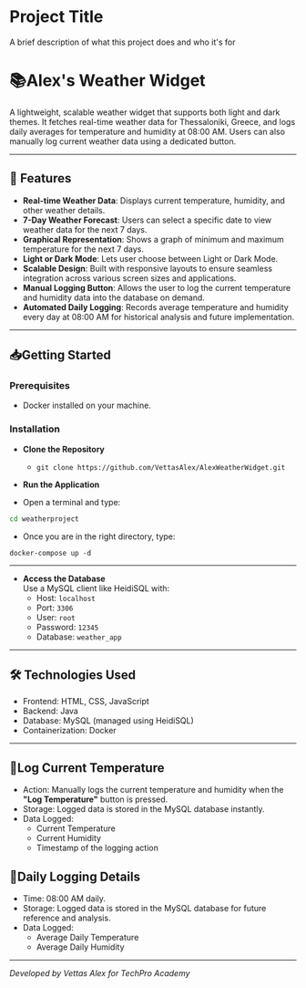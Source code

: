 
# Project Title

A brief description of what this project does and who it's for

# 📚Alex's Weather Widget

A lightweight, scalable weather widget that supports both light and dark themes. It fetches real-time weather data for Thessaloniki, Greece, and logs daily averages for temperature and humidity at 08:00 AM. Users can also manually log current weather data using a dedicated button.


---

## 🚀 Features

- **Real-time Weather Data**: Displays current temperature, humidity, and other weather details.
- **7-Day Weather Forecast**: Users can select a specific date to view weather data for the next 7 days.
- **Graphical Representation**: Shows a graph of minimum and maximum temperature for the next 7 days.
- **Light or Dark Mode**: Lets user choose between Light or Dark Mode.
- **Scalable Design**: Built with responsive layouts to ensure seamless integration across various screen sizes and applications.
- **Manual Logging Button**: Allows the user to log the current temperature and humidity data into the database on demand.
- **Automated Daily Logging**: Records average temperature and humidity every day at 08:00 AM for historical analysis and future implementation.

---

## 📥Getting Started

### Prerequisites

- Docker installed on your machine.

### Installation

- **Clone the Repository**  
  - `git clone https://github.com/VettasAlex/AlexWeatherWidget.git`  
  

- **Run the Application**  
  
 - Open a terminal and type:

```bash
cd weatherproject
```
- Once you are in the right directory, type:
```
docker-compose up -d
```
-----------------
- **Access the Database**  
  Use a MySQL client like HeidiSQL with:  
  - Host: `localhost`  
  - Port: `3306`  
  - User: `root`  
  - Password: `12345`  
  - Database: `weather_app`

---

## 🛠️ Technologies Used

- Frontend: HTML, CSS, JavaScript
- Backend: Java
- Database: MySQL (managed using HeidiSQL)
- Containerization: Docker

---

## 📝Log Current Temperature

- Action: Manually logs the current temperature and humidity when the **"Log Temperature"** button is pressed.
- Storage: Logged data is stored in the MySQL database instantly.
- Data Logged:
  - Current Temperature  
  - Current Humidity  
  - Timestamp of the logging action


## 📝Daily Logging Details

- Time: 08:00 AM daily.
- Storage: Logged data is stored in the MySQL database for future reference and analysis.
- Data Logged:
  - Average Daily Temperature
  - Average Daily Humidity


---


*Developed by Vettas Alex for TechPro Academy*


